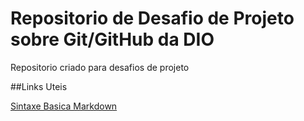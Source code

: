 # Repositorio de Desafio de Projeto sobre Git/GitHub da DIO
Repositorio criado para desafios de projeto

##Links Uteis

[Sintaxe Basica Markdown](https://www.markdownguide.org/basic-syntax/)
